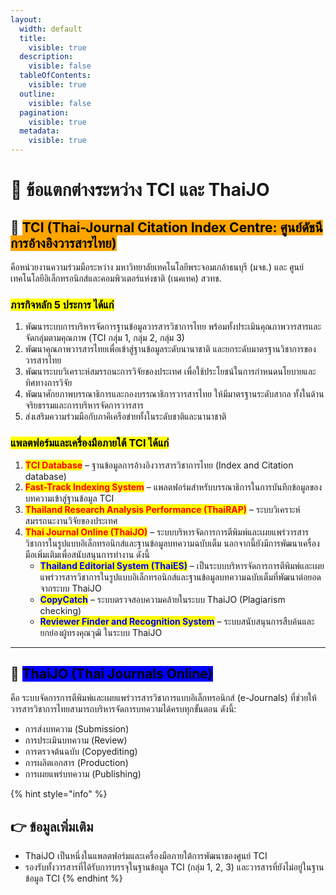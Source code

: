 ```yaml
---
layout:
  width: default
  title:
    visible: true
  description:
    visible: false
  tableOfContents:
    visible: true
  outline:
    visible: false
  pagination:
    visible: true
  metadata:
    visible: true
---
```


# 🔄 ข้อแตกต่างระหว่าง TCI และ ThaiJO

## 🔶 <mark style="background-color:orange;">TCI (Thai-Journal Citation Index Centre: ศูนย์ดัชนีการอ้างอิงวารสารไทย)</mark>

คือหน่วยงานความร่วมมือระหว่าง มหาวิทยาลัยเทคโนโลยีพระจอมเกล้าธนบุรี (มจธ.) และ ศูนย์เทคโนโลยีอิเล็กทรอนิกส์และคอมพิวเตอร์แห่งชาติ (เนคเทค) สวทช.

### <mark style="color:$success;">**ภารกิจหลัก 5 ประการ ได้แก่**</mark>

1. พัฒนาระบบการบริหารจัดการฐานข้อมูลวารสารวิชาการไทย พร้อมทั้งประเมินคุณภาพวารสารและจัดกลุ่มตามคุณภาพ (TCI กลุ่ม 1, กลุ่ม 2, กลุ่ม 3)
2. พัฒนาคุณภาพวารสารไทยเพื่อเข้าสู่ฐานข้อมูลระดับนานาชาติ และยกระดับมาตรฐานวิชาการของวารสารไทย
3. พัฒนาระบบวิเคราะห์สมรรถนะการวิจัยของประเทศ เพื่อใช้ประโยชน์ในการกำหนดนโยบายและทิศทางการวิจัย
4. พัฒนาศักยภาพบรรณาธิการและกองบรรณาธิการวารสารไทย ให้มีมาตรฐานระดับสากล ทั้งในด้านจริยธรรมและการบริหารจัดการวารสาร
5. ส่งเสริมความร่วมมือกับภาคีเครือข่ายทั้งในระดับชาติและนานาชาติ

### <mark style="color:$success;">**แพลตฟอร์มและเครื่องมือภายใต้ TCI ได้แก่**</mark>

1. <mark style="color:red;">**TCI Database**</mark> – ฐานข้อมูลการอ้างอิงวารสารวิชาการไทย (Index and Citation database)
2. <mark style="color:red;">**Fast-Track Indexing System**</mark> – แพลตฟอร์มสำหรับบรรณาธิการในการบันทึกข้อมูลของบทความเข้าสู่ฐานข้อมูล TCI
3. <mark style="color:red;">**Thailand Research Analysis Performance (ThaiRAP)**</mark> – ระบบวิเคราะห์สมรรถนะงานวิจัยของประเทศ
4. <mark style="color:red;">**Thai Journal Online (ThaiJO)**</mark> – ระบบบริหารจัดการการตีพิมพ์และเผยแพร่วารสารวิชาการในรูปแบบอิเล็กทรอนิกส์และฐานข้อมูลบทความฉบับเต็ม นอกจากนี้ยังมีการพัฒนาเครื่องมือเพิ่มเติมเพื่อสนับสนุนการทำงาน ดังนี้
   * <mark style="color:blue;">**Thailand Editorial System (ThaiES)**</mark> – เป็นระบบบริหารจัดการการตีพิมพ์และเผยแพร่วารสารวิชาการในรูปแบบอิเล็กทรอนิกส์และฐานข้อมูลบทความฉบับเต็มที่พัฒนาต่อยอดจากระบบ ThaiJO
   * <mark style="color:blue;">**CopyCatch**</mark> – ระบบตรวจสอบความคล้ายในระบบ ThaiJO (Plagiarism checking)
   * <mark style="color:blue;">**Reviewer Finder and Recognition System**</mark> – ระบบสนับสนุนการสืบค้นและยกย่องผู้ทรงคุณวุฒิ ในระบบ ThaiJO

***

## 🔷 <mark style="background-color:blue;">ThaiJO (Thai Journals Online)</mark>

คือ ระบบจัดการการตีพิมพ์และเผยแพร่วารสารวิชาการแบบอิเล็กทรอนิกส์ (e-Journals) ที่ช่วยให้วารสารวิชาการไทยสามารถบริหารจัดการบทความได้ครบทุกขั้นตอน ดังนี้:

* การส่งบทความ (Submission)
* การประเมินบทความ (Review)
* การตรวจต้นฉบับ (Copyediting)
* การผลิตเอกสาร (Production)
* การเผยแพร่บทความ (Publishing)

{% hint style="info" %}
## 👉  ข้อมูลเพิ่มเติม

* ThaiJO เป็นหนึ่งในแพลตฟอร์มและเครื่องมือภายใต้การพัฒนาของศูนย์ TCI
* รองรับทั้งวารสารที่ได้รับการบรรจุในฐานข้อมูล TCI (กลุ่ม 1, 2, 3) และวารสารที่ยังไม่อยู่ในฐานข้อมูล TCI
{% endhint %}
